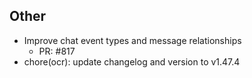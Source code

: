 ## Other

- Improve chat event types and message relationships
   - PR: #817
- chore(ocr): update changelog and version to v1.47.4
